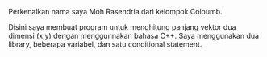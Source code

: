 Perkenalkan nama saya Moh Rasendria dari kelompok Coloumb. 

Disini saya membuat program untuk menghitung panjang vektor dua dimensi (x,y) dengan menggunnakan bahasa C++. Saya menggunakan dua library, beberapa variabel, dan satu conditional statement.
